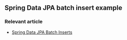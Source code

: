 ## Spring Data JPA batch insert example

### Relevant article

- [Spring Data JPA Batch Inserts](http://inprogress.baeldung.com/?p=132370&preview=true)

